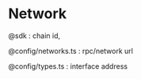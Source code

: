 # Network

@sdk : chain id, 

@config/networks.ts : rpc/network url

@config/types.ts : interface address

